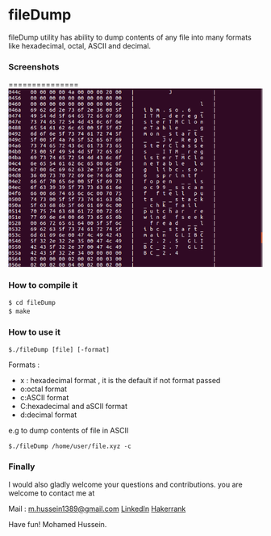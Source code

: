 # fileDump

fileDump utility has ability to dump contents of any file into many formats like hexadecimal, octal, ASCII and decimal.

### Screenshots
===============
![Screenshots](https://github.com/mo7amed-hussein/filedump/raw/master/shot1.png)

### How to compile it 
```sh
$ cd fileDump
$ make
```

### How to use it 
```
$./fileDump [file] [-format]
```
Formats :
- x : hexadecimal format , it is the default if not format passed
- o:octal format
- c:ASCII format
- C:hexadecimal and aSCII format
- d:decimal format 

e.g to dump contents of file in ASCII
```
$./fileDump /home/user/file.xyz -c
```

### Finally
I would also gladly welcome your questions and contributions.
you are welcome to contact me at

Mail : m.hussein1389@gmail.com
[LinkedIn](https://www.linkedin.com/in/mo7amed-hussein)
[Hakerrank](https://www.hackerrank.com/m_hussein)    

Have fun!
Mohamed Hussein.
